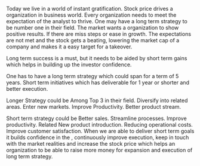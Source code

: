 Today we live in a world of instant gratification. Stock price drives a organization in business world. Every organization needs to meet the expectation of the analyst to thrive. One may have a long term strategy to be number one in their field. The market wants a organization to show positive results. If there are miss steps or ease in growth. The expectations are not met and the stock gets a beating, lowering the market cap of a company and makes it a easy target for a takeover.

Long term success is a must, but it needs to be aided by short term gains which helps in building up the investor confidence.

One has to have a long term strategy which could span for a term of 5 years. Short term initiatives which has deliverable for 1 year  or shorter and better execution.

Longer Strategy could be
Among Top 3 in their field.
Diversify into related areas.
Enter new markets.
Improve Productivity.
Better product stream.

Short term strategy could be
Better sales.
Streamline processes.
Improve productivity.
Related New product introduction.
Reducing operational costs.
Improve customer satisfaction.
When we are able to deliver short term goals it builds confidence in the ,  continuously improve execution, keep in touch with the market realities and increase the stock price which helps an organization to be able to raise more money for expansion and execution of long term strategy.
